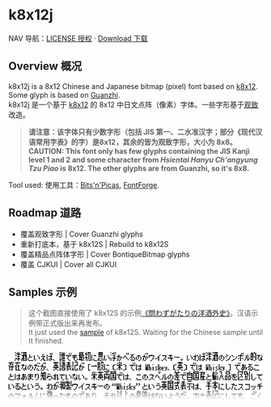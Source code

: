 # k8x12j
NAV 导航：[LICENSE 授权](LICENSE.md) · [Download 下载](https://github.com/diaowinner/k8x12j/releases)
## Overview 概况
k8x12j is a 8x12 Chinese and Japanese bitmap (pixel) font based on [k8x12](https://littlelimit.net/k8x12.htm). Some glyph is based on [Guanzhi](https://www.maoken.com/freefonts/11358.html).  
k8x12j 是一个基于 [k8x12](https://littlelimit.net/k8x12.htm) 的 8x12 中日文点阵（像素）字体。一些字形基于[观致](https://www.maoken.com/freefonts/11358.html)改造。
> **请注意：该字体只有少数字形（包括 JIS 第一、二水准汉字；部分《现代汉语常用字表》的字）是8x12，其余的皆为观致字形，大小为 8x8。  
> CAUTION: This font only has few glyphs containing the JIS Kanji level 1 and 2 and some character from *Hsientai Hanyu Ch'angyung Tzu Piao* is 8x12. The other glyphs are from Guanzhi, so it's 8x8.**

Tool used: 使用工具：[Bits'n'Picas](http://github.com/kreativekorp/bitsnpicas), [FontForge](http://fontforge.org).
## Roadmap 道路
* 覆盖观致字形 | Cover Guanzhi glyphs
* 重新打底本，基于 k8x12S | Rebuild to k8x12S
* 覆盖精品点阵体字形 | Cover BontiqueBitmap glyphs
* 覆盖 CJKUI | Cover all CJKUI
## Samples 示例
> 这个截图直接使用了 k8x12S 的示例[《問わずがたりの洋酒外史》](https://www.type-labo.jp/Kumimihon.html)。汉语示例带正式版出来再发布。  
> It just used the [sample](https://www.type-labo.jp/Kumimihon.html) of k8x12S. Waiting for the Chinese sample until It finished.

![Sample in Japanese](/docs/Screenshot_JP.png)
